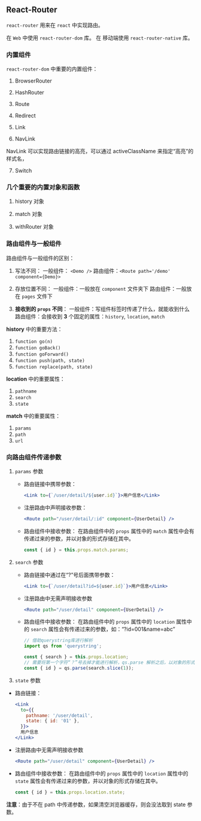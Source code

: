 ## React-Router

`react-router` 用来在 `react` 中实现路由。

在 `Web` 中使用 `react-router-dom` 库。
在 移动端使用 `react-router-native` 库。

### 内置组件

`react-router-dom` 中重要的内置组件：

1. BrowserRouter

2. HashRouter

3. Route

4. Redirect

5. Link

6. NavLink

NavLink 可以实现路由链接的高亮，可以通过 activeClassName 来指定“高亮”的样式名，

7. Switch

### 几个重要的内置对象和函数

1. history 对象

2. match 对象

3. withRouter 对象

### 路由组件与一般组件

路由组件与一般组件的区别：

1. 写法不同：
   一般组件： `<Demo />`
   路由组件：`<Route path='/demo' component={Demo}>`

2. 存放位置不同：
   一般组件：一般放在 `component` 文件夹下
   路由组件：一般放在 `pages` 文件下

3. **接收到的 `props` 不同**：
   一般组件：写组件标签时传递了什么，就能收到什么
   路由组件：会接收到 **3** 个固定的属性：`history`, `location`, `match`

**history** 中的重要方法：

1.  `function go(n)`
2.  `function goBack()`
3.  `function goForward()`
4.  `function push(path, state)`
5.  `function replace(path, state)`

**location** 中的重要属性：

1. `pathname`
2. `search`
3. `state`

**match** 中的重要属性：

1. `params`
2. `path`
3. `url`

### 向路由组件传递参数

1. `params` 参数

   - 路由链接中携带参数：

     ```jsx
     <Link to={`/user/detail/${user.id}`}>用户信息</Link>
     ```

   - 注册路由中声明接收参数：

     ```jsx
     <Route path="/user/detail/:id" component={UserDetail} />
     ```

   - 路由组件中接收参数：
     在路由组件中的 `props` 属性中的 `match` 属性中会有传递过来的参数，并以对象的形式存储在其中。

     ```jsx
     const { id } = this.props.match.params;
     ```

2. `search` 参数

   - 路由链接中通过在“?”号后面携带参数：

     ```jsx
     <Link to={`/user/detail?id=${user.id}`}>用户信息</Link>
     ```

   - 注册路由中无需声明接收参数

     ```jsx
     <Route path="/user/detail" component={UserDetail} />
     ```

   - 路由组件中接收参数：
     在路由组件中的 `props` 属性中的 `location` 属性中的 `search` 属性会有传递过来的参数，如：“?id=001&name=abc”

     ```jsx
     // 借助querystring库进行解析
     import qs from 'querystring';

     const { search } = this.props.location;
     // 需要将第一个字符“？”号去掉才能进行解析，qs.parse 解析之后，以对象的形式返回
     const { id } = qs.parse(search.slice(1));
     ```

3. `state` 参数

- 路由链接：

  ```jsx
  <Link
    to={{
      pathname: '/user/detail',
      state: { id: '01' },
    }}>
    用户信息
  </Link>
  ```

- 注册路由中无需声明接收参数

  ```jsx
  <Route path="/user/detail" component={UserDetail} />
  ```

- 路由组件中接收参数：
  在路由组件中的 `props` 属性中的 `location` 属性中的 `state` 属性会有传递过来的参数，并以对象的形式存储在其中。

  ```jsx
  const { id } = this.props.location.state;
  ```

**注意**：由于不在 path 中传递参数，如果清空浏览器缓存，则会没法取到 state 参数。
